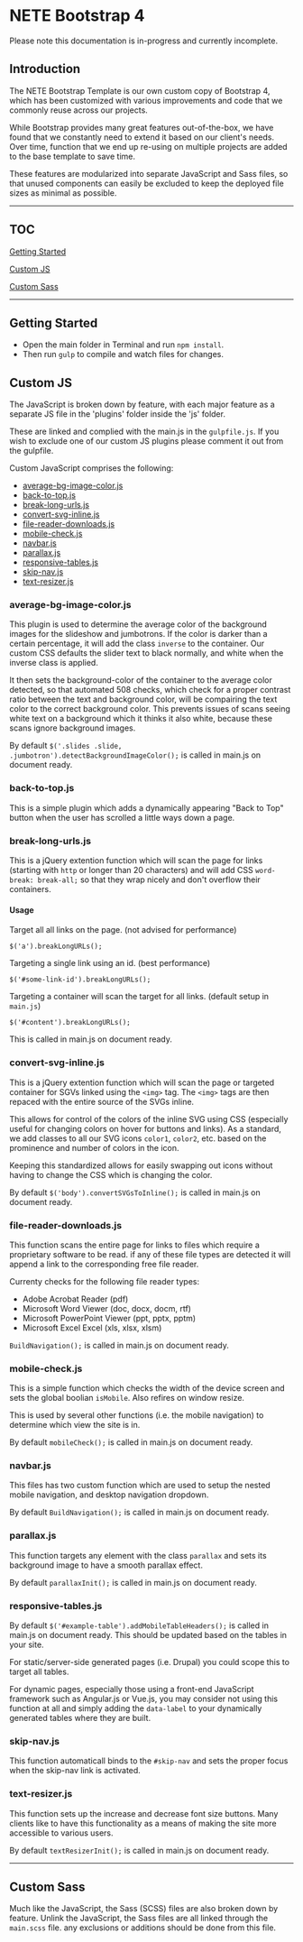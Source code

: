 # NETE Bootstrap 4

Please note this documentation is in-progress and currently incomplete.


## Introduction

The NETE Bootstrap Template is our own custom copy of Bootstrap 4, which has been customized with various improvements and code that we commonly reuse across our projects.

While Bootstrap provides many great features out-of-the-box, we have found that we constantly need to extend it based on our client's needs. Over time, function that we end up re-using on multiple projects are added to the base template to save time.

These features are modularized into separate JavaScript and Sass files, so that unused components can easily be excluded to keep the deployed file sizes as minimal as possible.

-----------


## TOC
[Getting Started](#Getting-started)

[Custom JS](#custom-js)

[Custom Sass](#custom-sass)

-----------


## Getting Started

* Open the main folder in Terminal and run `npm install`.
* Then run `gulp` to compile and watch files for changes.


## Custom JS

The JavaScript is broken down by feature, with each major feature as a separate JS file in the 'plugins' folder inside the 'js' folder.

These are linked and complied with the main.js in the `gulpfile.js`. If you wish to exclude one of our custom JS plugins please comment it out from the gulpfile.

Custom JavaScript comprises the following:
* [average-bg-image-color.js](#average-bg-image-colorjs)
* [back-to-top.js](#back-to-topjs)
* [break-long-urls.js](#break-long-urlsjs)
* [convert-svg-inline.js](#convert-svg-inlinejs)
* [file-reader-downloads.js](#file-reader-downloadsjs)
* [mobile-check.js](#mobile-checkjs)
* [navbar.js](#navbarjs)
* [parallax.js](#parallaxjs)
* [responsive-tables.js](#responsive-tablesjs)
* [skip-nav.js](#skip-navjs)
* [text-resizer.js](#text-resizerjs)


### average-bg-image-color.js

This plugin is used to determine the average color of the background images for the slideshow and jumbotrons.  If the color is darker than a certain percentage, it will add the class `inverse` to the container. Our custom CSS defaults the slider text to black normally, and white when the inverse class is applied.

It then sets the background-color of the container to the average color detected, so that automated 508 checks, which check for a proper contrast ratio between the text and background color, will be compairing the text color to the correct background color. This prevents issues of scans seeing white text on a background which it thinks it also white, because these scans ignore background images.

By default `$('.slides .slide, .jumbotron').detectBackgroundImageColor();` is called in main.js on document ready.

### back-to-top.js

This is a simple plugin which adds a dynamically appearing "Back to Top" button when the user has scrolled a little ways down a page.


### break-long-urls.js

This is a jQuery extention function which will scan the page for links (starting with `http` or longer than 20 characters) and will add CSS `word-break: break-all;` so that they wrap nicely and don't overflow their containers.

#### Usage

Target all all links on the page. (not advised for performance)

```$('a').breakLongURLs();```

Targeting a single link using an id. (best performance)

```$('#some-link-id').breakLongURLs();```

Targeting a container will scan the target for all links. (default setup in `main.js`)

```$('#content').breakLongURLs();```

This is called in main.js on document ready.


### convert-svg-inline.js

This is a jQuery extention function which will scan the page or targeted container for SGVs linked using the `<img>` tag. The `<img>` tags are then repaced with the entire source of the SVGs inline.

This allows for control of the colors of the inline SVG using CSS (especially useful for changing colors on hover for buttons and links). As a standard, we add classes to all our SVG icons `color1`, `color2`, etc. based on the prominence and number of colors in the icon.

Keeping this standardized allows for easily swapping out icons without having to change the CSS which is changing the color.

By default `$('body').convertSVGsToInline();` is called in main.js on document ready.


### file-reader-downloads.js

This function scans the entire page for links to files which require a proprietary software to be read. if any of these file types are detected it will append a link to the corresponding free file reader.

Currenty checks for the following file reader types:

* Adobe Acrobat Reader (pdf)
* Microsoft Word Viewer (doc, docx, docm, rtf)
* Microsoft PowerPoint Viewer (ppt, pptx, pptm)
* Microsoft Excel Excel (xls, xlsx, xlsm)

`BuildNavigation();` is called in main.js on document ready.


### mobile-check.js

This is a simple function which checks the width of the device screen and sets the global boolian `isMobile`. Also refires on window resize.

This is used by several other functions (i.e. the mobile navigation) to determine which view the site is in.

By default `mobileCheck();` is called in main.js on document ready.


### navbar.js

This files has two custom function which are used to setup the nested mobile navigation, and desktop navigation dropdown.

By default `BuildNavigation();` is called in main.js on document ready.


### parallax.js

This function targets any element with the class `parallax` and sets its background image to have a smooth parallax effect.

By default `parallaxInit();` is called in main.js on document ready.


### responsive-tables.js

By default `$('#example-table').addMobileTableHeaders();` is called in main.js on document ready. This should be updated based on the tables in your site.

For static/server-side generated pages (i.e. Drupal) you could scope this to target all tables.

For dynamic pages, especially those using a front-end JavaScript framework such as Angular.js or Vue.js, you may consider not using this function at all and simply adding the `data-label` to your dynamically generated tables where they are built.


### skip-nav.js

This function automaticall binds to the `#skip-nav` and sets the proper focus when the skip-nav link is activated.


### text-resizer.js

This function sets up the increase and decrease font size buttons. Many clients like to have this functionality as a means of making the site more accessible to various users.

By default `textResizerInit();` is called in main.js on document ready.


-----------


## Custom Sass

Much like the JavaScript, the Sass (SCSS) files are also broken down by feature. Unlink the JavaScript, the Sass files are all linked through the `main.scss` file. any exclusions or additions should be done from this file.
